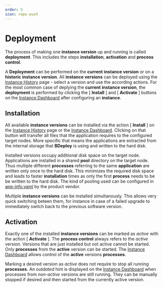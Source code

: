 ```yaml
---
order: 5
icon: repo-push
---
```


# Deployment

The process of making one **instance version** up and running is called **deployment**. This includes the steps **installation**, **activation** and **process control**.

A **Deployment** can be performed on the **current** **instance version** or on a **historic** **instance version**. All **instance versions** can be deployed using the [Instance History](/user/history/#instance-history) page - select a version and use the according actions. For the most common case of deplying the **current** **instance version**, the **deployment** is performed by clicking the [ **Install** ] and [ **Activate** ] buttons on the [Instance Dashboard](/user/instance/#instance-dashboard) after configuring an **instance**.

## Installation

All available **instance versions** can be installed via the action [ **Install** ] on the [Instance History](/user/history/#instance-history) page or the [Instance Dashboard](/user/instance/#instance-dashboard). Clicking on that button will transfer all files that the application requires to the configured target nodes. More specific that means the applications are extracted from the internal storage that **BDeploy** is using and written to the hard disk.

Installed versions occupy additional disk space on the target node. Applications are installed in a shared **pool** directory on the target node. Thus multiple different **processes** referring to the same **application** are written only once to the hard disk. This minimizes the required disk space and leads to faster **installation** times as only the first **process** needs to be be written to the hard disk. The kind of pooling used can be configured in [app-info.yaml](/power/product/#app-infoyaml) by the product vendor.

Multiple **instance versions** can be installed simultanously. This allows very quick switching beteen them, for instance in case of a failed upgrade to immediately switch back to the previous software version.

## Activation

Exactly one of the installed **instance versions** can be marked as _active_ with the action [ **Activate** ]. The **process control** always refers to the _active_ version. Versions that are just installed but not active cannot be started. Only **processes** from the **active** version can be started. The [Instance Dashboard](/user/instance/#instance-dashboard) allows control of the **active** versions **processes**.

Marking a desired version as _active_ does not require to stop all running **processes**. An _outdated_ hint is displayed on the [Instance Dashboard](/user/instance/#instance-dashboard) when processes from _non-active_ versions are still running. They can be manually stopped if desired and then started from the currently active version.
